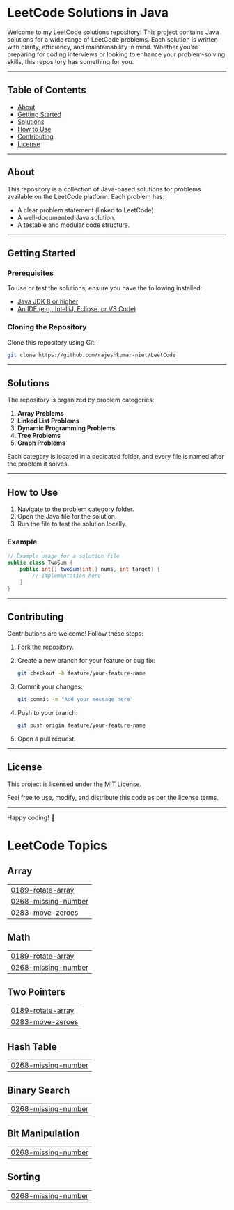 # LeetCode Solutions in Java

Welcome to my LeetCode solutions repository! This project contains Java solutions for a wide range of LeetCode problems. Each solution is written with clarity, efficiency, and maintainability in mind. Whether you're preparing for coding interviews or looking to enhance your problem-solving skills, this repository has something for you.

---

## Table of Contents

- [About](#about)
- [Getting Started](#getting-started)
- [Solutions](#solutions)
- [How to Use](#how-to-use)
- [Contributing](#contributing)
- [License](#license)

---

## About

This repository is a collection of Java-based solutions for problems available on the LeetCode platform. Each problem has:

- A clear problem statement (linked to LeetCode).
- A well-documented Java solution.
- A testable and modular code structure.

---

## Getting Started

### Prerequisites

To use or test the solutions, ensure you have the following installed:

- [Java JDK 8 or higher](https://www.oracle.com/java/technologies/javase-jdk11-downloads.html)
- [An IDE (e.g., IntelliJ, Eclipse, or VS Code)](https://code.visualstudio.com/)

### Cloning the Repository

Clone this repository using Git:

```bash
git clone https://github.com/rajeshkumar-niet/LeetCode
```

---

## Solutions

The repository is organized by problem categories:

1. **Array Problems**
2. **Linked List Problems**
3. **Dynamic Programming Problems**
4. **Tree Problems**
5. **Graph Problems**

Each category is located in a dedicated folder, and every file is named after the problem it solves.

---

## How to Use

1. Navigate to the problem category folder.
2. Open the Java file for the solution.
3. Run the file to test the solution locally.

### Example

```java
// Example usage for a solution file
public class TwoSum {
    public int[] twoSum(int[] nums, int target) {
        // Implementation here
    }
}
```

---

## Contributing

Contributions are welcome! Follow these steps:

1. Fork the repository.
2. Create a new branch for your feature or bug fix:

    ```bash
    git checkout -b feature/your-feature-name
    ```

3. Commit your changes:

    ```bash
    git commit -m "Add your message here"
    ```

4. Push to your branch:

    ```bash
    git push origin feature/your-feature-name
    ```

5. Open a pull request.

---

## License

This project is licensed under the [MIT License](LICENSE).

Feel free to use, modify, and distribute this code as per the license terms.

---

Happy coding! 🎉

<!---LeetCode Topics Start-->
# LeetCode Topics
## Array
|  |
| ------- |
| [0189-rotate-array](https://github.com/rajeshkumar-niet/LeetCode/tree/master/0189-rotate-array) |
| [0268-missing-number](https://github.com/rajeshkumar-niet/LeetCode/tree/master/0268-missing-number) |
| [0283-move-zeroes](https://github.com/rajeshkumar-niet/LeetCode/tree/master/0283-move-zeroes) |
## Math
|  |
| ------- |
| [0189-rotate-array](https://github.com/rajeshkumar-niet/LeetCode/tree/master/0189-rotate-array) |
| [0268-missing-number](https://github.com/rajeshkumar-niet/LeetCode/tree/master/0268-missing-number) |
## Two Pointers
|  |
| ------- |
| [0189-rotate-array](https://github.com/rajeshkumar-niet/LeetCode/tree/master/0189-rotate-array) |
| [0283-move-zeroes](https://github.com/rajeshkumar-niet/LeetCode/tree/master/0283-move-zeroes) |
## Hash Table
|  |
| ------- |
| [0268-missing-number](https://github.com/rajeshkumar-niet/LeetCode/tree/master/0268-missing-number) |
## Binary Search
|  |
| ------- |
| [0268-missing-number](https://github.com/rajeshkumar-niet/LeetCode/tree/master/0268-missing-number) |
## Bit Manipulation
|  |
| ------- |
| [0268-missing-number](https://github.com/rajeshkumar-niet/LeetCode/tree/master/0268-missing-number) |
## Sorting
|  |
| ------- |
| [0268-missing-number](https://github.com/rajeshkumar-niet/LeetCode/tree/master/0268-missing-number) |
<!---LeetCode Topics End-->